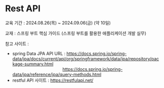 # Rest API
교육 기간 : 2024.08.26(목) ~ 2024.09.06(금) (약 10일) 

교재 : 스프링 부트 핵심 가이드 (스프링 부트를 활용한 애플리케이션 개발 실무)

참고 사이트 : 
- spring Data JPA API URL : https://docs.spring.io/spring-data/jpa/docs/current/api/org/springframework/data/jpa/repository/package-summary.html <br>
&emsp;&emsp;&emsp;&emsp;&emsp;&emsp;&emsp;&emsp;&emsp;&emsp;&emsp;&nbsp;
https://docs.spring.io/spring-data/jpa/reference/jpa/query-methods.html
- restful API 사이트 : https://restfulapi.net/